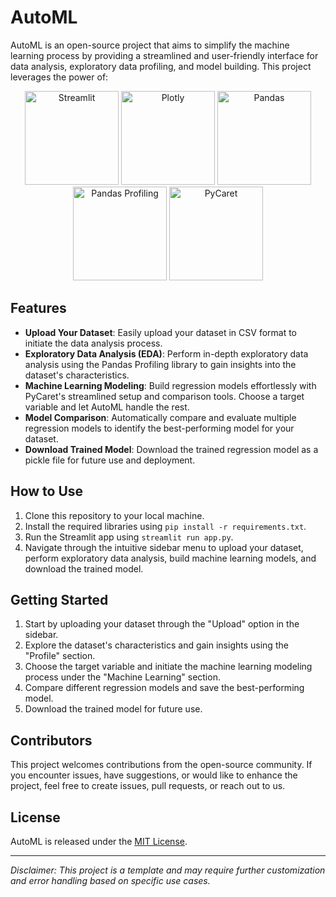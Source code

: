 # AutoML

AutoML is an open-source project that aims to simplify the machine learning process by providing a streamlined and user-friendly interface for data analysis, exploratory data profiling, and model building. This project leverages the power of:

<p align="center">
    <img src="https://streamlit.io/images/brand/streamlit-logo-primary-colormark-darktext.png" alt="Streamlit" width="150" />
    <img src="https://plotly.com/~Plotly/16787.png" alt="Plotly" width="150" />
    <img src="https://pandas.pydata.org/static/img/pandas_white.svg" alt="Pandas" width="150" />
    <img src="https://pandas-profiling.github.io/pandas-profiling/docs/assets/logo_header.png" alt="Pandas Profiling" width="150" />
    <img src="https://pycaret.org/wp-content/uploads/2021/06/Artboard-–-1@2x-300x94.png" alt="PyCaret" width="150" />
</p>

## Features

- **Upload Your Dataset**: Easily upload your dataset in CSV format to initiate the data analysis process.
- **Exploratory Data Analysis (EDA)**: Perform in-depth exploratory data analysis using the Pandas Profiling library to gain insights into the dataset's characteristics.
- **Machine Learning Modeling**: Build regression models effortlessly with PyCaret's streamlined setup and comparison tools. Choose a target variable and let AutoML handle the rest.
- **Model Comparison**: Automatically compare and evaluate multiple regression models to identify the best-performing model for your dataset.
- **Download Trained Model**: Download the trained regression model as a pickle file for future use and deployment.

## How to Use

1. Clone this repository to your local machine.
2. Install the required libraries using `pip install -r requirements.txt`.
3. Run the Streamlit app using `streamlit run app.py`.
4. Navigate through the intuitive sidebar menu to upload your dataset, perform exploratory data analysis, build machine learning models, and download the trained model.

## Getting Started

1. Start by uploading your dataset through the "Upload" option in the sidebar.
2. Explore the dataset's characteristics and gain insights using the "Profile" section.
3. Choose the target variable and initiate the machine learning modeling process under the "Machine Learning" section.
4. Compare different regression models and save the best-performing model.
5. Download the trained model for future use.

## Contributors

This project welcomes contributions from the open-source community. If you encounter issues, have suggestions, or would like to enhance the project, feel free to create issues, pull requests, or reach out to us.

## License

AutoML is released under the [MIT License](LICENSE).

---
*Disclaimer: This project is a template and may require further customization and error handling based on specific use cases.*
